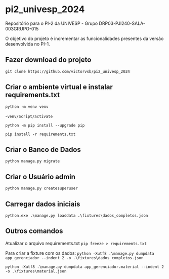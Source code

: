 # pi2_univesp_2024
Repositório para o PI-2 da UNIVESP - Grupo DRP03-PJI240-SALA-003GRUPO-015


O objetivo do projeto é incrementar as funcionalidades presentes da versão desenvolvida no PI-1.

## Fazer download do projeto
`git clone https://github.com/victorvsb/pi2_univesp_2024`

## Criar o ambiente virtual e instalar requirements.txt

`python -m venv venv`

-`venv/Script/activate`

`python -m pip install --upgrade pip`

`pip install -r requirements.txt`

## Criar o Banco de Dados
`python manage.py migrate`

## Criar o Usuário admin
`python manage.py createsuperuser`

## Carregar dados iniciais
`python.exe .\manage.py loaddata .\fixtures\dados_completos.json`

## Outros comandos

Atualizar o arquivo requirements.txt
`pip freeze > requirements.txt`

Para criar a fixture com os dados:
`python -Xutf8 .\manage.py dumpdata app_gerenciador --indent 2 -o .\fixtures\dados_completos.json`

`python -Xutf8 .\manage.py dumpdata app_gerenciador.material --indent 2 -o .\fixtures\material.json`
